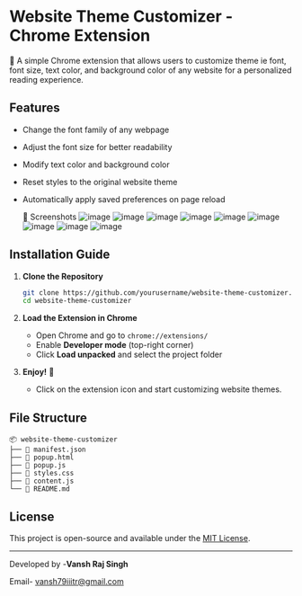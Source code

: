 # Website Theme Customizer - Chrome Extension

🎨 A simple Chrome extension that allows users to customize theme ie  font, font size, text color, and background color of any website for a personalized reading experience.

## Features
- Change the font family of any webpage
- Adjust the font size for better readability
- Modify text color and background color
- Reset styles to the original website theme
- Automatically apply saved preferences on page reload

  📸 Screenshots
![image](https://github.com/user-attachments/assets/924ca966-7384-4247-a004-3e124cc81203)
![image](https://github.com/user-attachments/assets/d9e6f7c0-6bc5-47d1-b60e-18f39996d40f)
![image](https://github.com/user-attachments/assets/6a2018f5-d824-4696-9d2d-fa6cd9b76f64)
![image](https://github.com/user-attachments/assets/5f35773f-0377-4429-a590-86c3eda3d244)
![image](https://github.com/user-attachments/assets/caa394bd-8779-44c1-ac13-88ba9a2d0f23)
![image](https://github.com/user-attachments/assets/72940b72-9672-4c39-b2a9-853b1b23991e)
![image](https://github.com/user-attachments/assets/ff8cbb2f-0e3a-4dc7-976c-4e2455eb0b50)
![image](https://github.com/user-attachments/assets/5494624c-09fb-4520-ab29-92912c61e908)
![image](https://github.com/user-attachments/assets/325a0b7d-0103-482d-8369-8798d19b8621)


## Installation Guide
1. **Clone the Repository**  
   ```sh
   git clone https://github.com/yourusername/website-theme-customizer.git
   cd website-theme-customizer
   ```

2. **Load the Extension in Chrome**  
   - Open Chrome and go to `chrome://extensions/`
   - Enable **Developer mode** (top-right corner)
   - Click **Load unpacked** and select the project folder

3. **Enjoy!** 🎉  
   - Click on the extension icon and start customizing website themes.

## File Structure
```
📦 website-theme-customizer
├── 📄 manifest.json
├── 📄 popup.html
├── 📄 popup.js
├── 📄 styles.css
├── 📄 content.js
└── 📄 README.md
```

## License
This project is open-source and available under the [MIT License](LICENSE).

---

Developed by -**Vansh Raj Singh**

Email- vansh79iiitr@gmail.com
```
